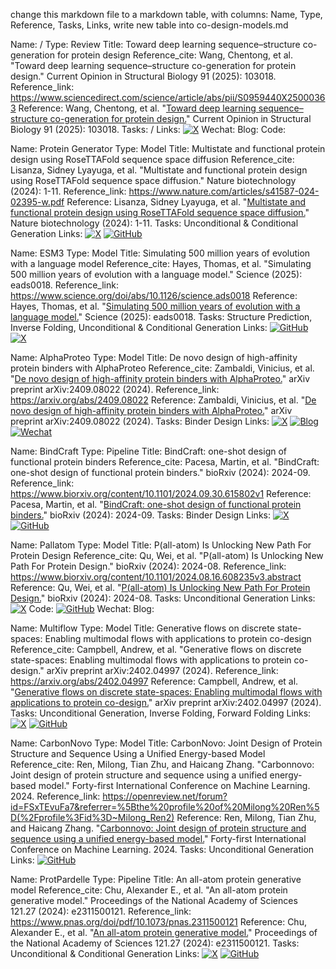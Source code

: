 change this markdown file to a markdown table, with columns: Name, Type, Reference, Tasks, Links, write new table into co-design-models.md

Name: /
Type: Review
Title: Toward deep learning sequence–structure co-generation for protein design
Reference_cite: Wang, Chentong, et al. "Toward deep learning sequence–structure co-generation for protein design." Current Opinion in Structural Biology 91 (2025): 103018.
Reference_link: https://www.sciencedirect.com/science/article/abs/pii/S0959440X25000363
Reference: Wang, Chentong, et al. "[Toward deep learning sequence–structure co-generation for protein design.](https://www.sciencedirect.com/science/article/abs/pii/S0959440X25000363)" Current Opinion in Structural Biology 91 (2025): 103018.
Tasks: /
Links: 
[![X](https://img.shields.io/badge/post-black?logo=X)](https://x.com/BiologyAIDaily/status/1841835713144512900)
Wechat: 
Blog: 
Code: 

Name: Protein Generator
Type: Model
Title: Multistate and functional protein design using RoseTTAFold sequence space diffusion
Reference_cite: Lisanza, Sidney Lyayuga, et al. "Multistate and functional protein design using RoseTTAFold sequence space diffusion." Nature biotechnology (2024): 1-11.
Reference_link: https://www.nature.com/articles/s41587-024-02395-w.pdf
Reference: Lisanza, Sidney Lyayuga, et al. "[Multistate and functional protein design using RoseTTAFold sequence space diffusion.](https://www.nature.com/articles/s41587-024-02395-w.pdf)" Nature biotechnology (2024): 1-11.
Tasks: Unconditional & Conditional Generation
Links: 
[![X](https://img.shields.io/badge/post-black?logo=X)](https://x.com/BiologyAIDaily/status/1839119711126388961)
[![GitHub](https://img.shields.io/badge/GitHub-black?logo=github)](https://github.com/RosettaCommons/protein_generator)

Name: ESM3
Type: Model
Title: Simulating 500 million years of evolution with a language model
Reference_cite: Hayes, Thomas, et al. "Simulating 500 million years of evolution with a language model." Science (2025): eads0018.
Reference_link: https://www.science.org/doi/abs/10.1126/science.ads0018
Reference: Hayes, Thomas, et al. "[Simulating 500 million years of evolution with a language model.](https://www.science.org/doi/abs/10.1126/science.ads0018)" Science (2025): eads0018.
Tasks: Structure Prediction, Inverse Folding, Unconditional & Conditional Generation
Links: 
[![GitHub](https://img.shields.io/badge/GitHub-black?logo=github)](https://github.com/evolutionaryscale/esm)
[![X](https://img.shields.io/badge/post-black?logo=X)](https://x.com/alexrives/status/1879982334814069017)

Name: AlphaProteo
Type: Model
Title: De novo design of high-affinity protein binders with AlphaProteo
Reference_cite: Zambaldi, Vinicius, et al. "[De novo design of high-affinity protein binders with AlphaProteo.](https://arxiv.org/abs/2409.08022)" arXiv preprint arXiv:2409.08022 (2024).
Reference_link: https://arxiv.org/abs/2409.08022
Reference: Zambaldi, Vinicius, et al. "[De novo design of high-affinity protein binders with AlphaProteo.](https://arxiv.org/abs/2409.08022)" arXiv preprint arXiv:2409.08022 (2024).
Tasks: Binder Design
Links: 
[![X](https://img.shields.io/badge/post-black?logo=X)](https://x.com/GoogleDeepMind/status/1831710991475777823)
[![Blog](https://img.shields.io/badge/Blog-tv_green)](https://deepmind.google/discover/blog/alphaproteo-generates-novel-proteins-for-biology-and-health-research/)
[![Wechat](https://img.shields.io/badge/Wechat-gray?logo=wechat)](https://mp.weixin.qq.com/s/2E6ZqURgR7f6loGW-gv1eA)

Name: BindCraft
Type: Pipeline
Title: BindCraft: one-shot design of functional protein binders
Reference_cite: Pacesa, Martin, et al. "BindCraft: one-shot design of functional protein binders." bioRxiv (2024): 2024-09.
Reference_link: https://www.biorxiv.org/content/10.1101/2024.09.30.615802v1
Reference: Pacesa, Martin, et al. "[BindCraft: one-shot design of functional protein binders.](https://www.biorxiv.org/content/10.1101/2024.09.30.615802v1)" bioRxiv (2024): 2024-09.
Tasks: Binder Design
Links: 
[![X](https://img.shields.io/badge/post-black?logo=X)](https://x.com/MartinPacesa/status/1873845089161928888)
[![GitHub](https://img.shields.io/badge/GitHub-black?logo=github)](https://github.com/martinpacesa/BindCraft)

Name: Pallatom
Type: Model
Title: P(all-atom) Is Unlocking New Path For Protein Design
Reference_cite: Qu, Wei, et al. "P(all-atom) Is Unlocking New Path For Protein Design." bioRxiv (2024): 2024-08.
Reference_link: https://www.biorxiv.org/content/10.1101/2024.08.16.608235v3.abstract
Reference: Qu, Wei, et al. "[P(all-atom) Is Unlocking New Path For Protein Design.](https://www.biorxiv.org/content/10.1101/2024.08.16.608235v3.abstract)" bioRxiv (2024): 2024-08.
Tasks: Unconditional Generation
Links: 
[![X](https://img.shields.io/badge/post-black?logo=X)](https://x.com/BiologyAIDaily/status/1885619116444463502)
Code: [![GitHub](https://img.shields.io/badge/GitHub-black?logo=github)](https://github.com/levinthal/Pallatom)
Wechat: 
Blog: 

Name: Multiflow
Type: Model
Title: Generative flows on discrete state-spaces: Enabling multimodal flows with applications to protein co-design
Reference_cite: Campbell, Andrew, et al. "Generative flows on discrete state-spaces: Enabling multimodal flows with applications to protein co-design." arXiv preprint arXiv:2402.04997 (2024).
Reference_link: https://arxiv.org/abs/2402.04997
Reference: Campbell, Andrew, et al. "[Generative flows on discrete state-spaces: Enabling multimodal flows with applications to protein co-design.](https://arxiv.org/abs/2402.04997)" arXiv preprint arXiv:2402.04997 (2024).
Tasks: Unconditional Generation, Inverse Folding, Forward Folding
Links: 
[![X](https://img.shields.io/badge/post-black?logo=X)](https://x.com/jasonkyuyim/status/1873845089161928888)
[![GitHub](https://img.shields.io/badge/GitHub-black?logo=github)](https://github.com/jasonkyuyim/multiflow)

Name: CarbonNovo
Type: Model
Title: CarbonNovo: Joint Design of Protein Structure and Sequence Using a Unified Energy-based Model
Reference_cite: Ren, Milong, Tian Zhu, and Haicang Zhang. "Carbonnovo: Joint design of protein structure and sequence using a unified energy-based model." Forty-first International Conference on Machine Learning. 2024.
Reference_link: https://openreview.net/forum?id=FSxTEvuFa7&referrer=%5Bthe%20profile%20of%20Milong%20Ren%5D(%2Fprofile%3Fid%3D~Milong_Ren2)
Reference: Ren, Milong, Tian Zhu, and Haicang Zhang. "[Carbonnovo: Joint design of protein structure and sequence using a unified energy-based model.](https://openreview.net/forum?id=FSxTEvuFa7&referrer=%5Bthe%20profile%20of%20Milong%20Ren%5D(%2Fprofile%3Fid%3D~Milong_Ren2))" Forty-first International Conference on Machine Learning. 2024.
Tasks: Unconditional Generation
Links: 
[![GitHub](https://img.shields.io/badge/GitHub-black?logo=github)](https://github.com/CarbonMatrixLab/carbonnovo)

Name: ProtPardelle
Type: Pipeline
Title: An all-atom protein generative model
Reference_cite: Chu, Alexander E., et al. "An all-atom protein generative model." Proceedings of the National Academy of Sciences 121.27 (2024): e2311500121.
Reference_link: https://www.pnas.org/doi/pdf/10.1073/pnas.2311500121
Reference: Chu, Alexander E., et al. "[An all-atom protein generative model.](https://www.pnas.org/doi/pdf/10.1073/pnas.2311500121)" Proceedings of the National Academy of Sciences 121.27 (2024): e2311500121.
Tasks: Unconditional & Conditional Generation
Links: 
[![X](https://img.shields.io/badge/post-black?logo=X)](https://x.com/alexechu_/status/1661837436551569408)
[![GitHub](https://img.shields.io/badge/GitHub-black?logo=github)](https://github.com/ProteinDesignLab/protpardelle)
